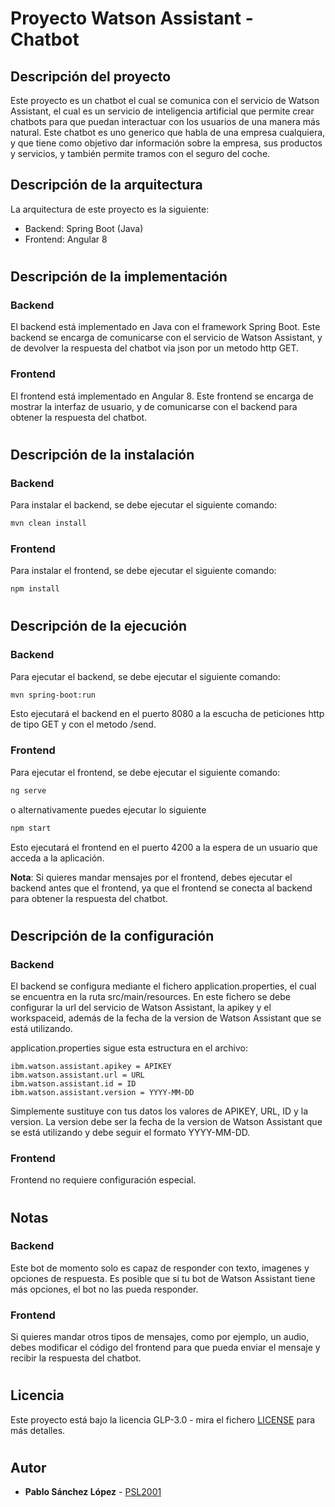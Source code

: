 <!--- Escribe en breve un resumen del proyecto --->
# Proyecto Watson Assistant - Chatbot
<!--- Escribe una breve descripción del proyecto --->
## Descripción del proyecto
Este proyecto es un chatbot el cual se comunica con el servicio de Watson Assistant, el cual es un servicio de inteligencia artificial que permite crear chatbots para que puedan interactuar con los usuarios de una manera más natural. Este chatbot es uno generico que habla de una empresa cualquiera, y que tiene como objetivo dar información sobre la empresa, sus productos y servicios, y también permite tramos con el seguro del coche.
## Descripción de la arquitectura
La arquitectura de este proyecto es la siguiente:
 + Backend: Spring Boot (Java)
 + Frontend: Angular 8

#
## Descripción de la implementación
### Backend
El backend está implementado en Java con el framework Spring Boot. Este backend se encarga de comunicarse con el servicio de Watson Assistant, y de devolver la respuesta del chatbot via json por un metodo http GET.
### Frontend
El frontend está implementado en Angular 8. Este frontend se encarga de mostrar la interfaz de usuario, y de comunicarse con el backend para obtener la respuesta del chatbot.
#
## Descripción de la instalación
### Backend
Para instalar el backend, se debe ejecutar el siguiente comando:
```bash
mvn clean install
```
### Frontend
Para instalar el frontend, se debe ejecutar el siguiente comando:
```bash
npm install
```
#
## Descripción de la ejecución
### Backend
Para ejecutar el backend, se debe ejecutar el siguiente comando:
```bash
mvn spring-boot:run
```
Esto ejecutará el backend en el puerto 8080 a la escucha de peticiones http de tipo GET y con el metodo /send.
### Frontend
Para ejecutar el frontend, se debe ejecutar el siguiente comando:
```bash
ng serve
```
o alternativamente puedes ejecutar lo siguiente
```bash
npm start
```
Esto ejecutará el frontend en el puerto 4200 a la espera de un usuario que acceda a la aplicación.

**Nota**: Si quieres mandar mensajes por el frontend, debes ejecutar el backend antes que el frontend, ya que el frontend se conecta al backend para obtener la respuesta del chatbot.

#
## Descripción de la configuración
### Backend
El backend se configura mediante el fichero application.properties, el cual se encuentra en la ruta src/main/resources. En este fichero se debe configurar la url del servicio de Watson Assistant, la apikey y el workspaceid, además de la fecha de la version de Watson Assistant que se está utilizando.

application.properties sigue esta estructura en el archivo:
```properties
ibm.watson.assistant.apikey = APIKEY
ibm.watson.assistant.url = URL
ibm.watson.assistant.id = ID
ibm.watson.assistant.version = YYYY-MM-DD
``` 
Simplemente sustituye con tus datos los valores de APIKEY, URL, ID y la version. La version debe ser la fecha de la version de Watson Assistant que se está utilizando y debe seguir el formato YYYY-MM-DD.
### Frontend
Frontend no requiere configuración especial.

#
## Notas
### Backend
Este bot de momento solo es capaz de responder con texto, imagenes y opciones de respuesta. Es posible que si tu bot de Watson Assistant tiene más opciones, el bot no las pueda responder.
### Frontend
Si quieres mandar otros tipos de mensajes, como por ejemplo, un audio, debes modificar el código del frontend para que pueda enviar el mensaje y recibir la respuesta del chatbot.

#
## Licencia
Este proyecto está bajo la licencia GLP-3.0 - mira el fichero [LICENSE](LICENCE) para más detalles.

#
## Autor
+ **Pablo Sánchez López** - [PSL2001](https://github.com/PSL2001)

#

